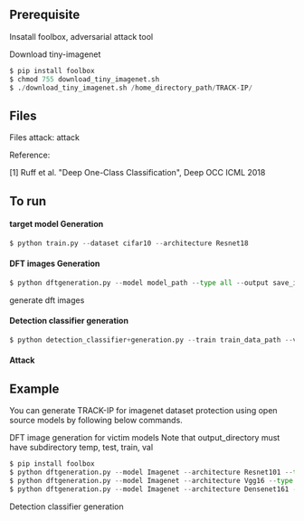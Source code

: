 ## Prerequisite
Insatall foolbox, adversarial attack tool

Download tiny-imagenet

```python
$ pip install foolbox
$ chmod 755 download_tiny_imagenet.sh 
$ ./download_tiny_imagenet.sh /home_directory_path/TRACK-IP/
```
## Files
Files
attack: attack

Reference:

[1] Ruff et al. "Deep One-Class Classification", Deep OCC ICML 2018

## To run 

#### target model Generation
```python
$ python train.py --dataset cifar10 --architecture Resnet18
```

#### DFT images Generation
```python
$ python dftgeneration.py --model model_path --type all --output save_image_directory
```

generate dft images


#### Detection classifier generation
```python
$ python detection_classifier+generation.py --train train_data_path --val validataion_data_path --saveautoencoder save_autoencoder_directory --output save_classifier_directory
```



#### Attack

## Example
You can generate TRACK-IP for imagenet dataset protection using open source models by following below commands.

DFT image generation for victim models
Note that output_directory must have subdirectory temp, test, train, val
```python
$ pip install foolbox
$ python dftgeneration.py --model Imagenet --architecture Resnet101 --type all --output output_directory
$ python dftgeneration.py --model Imagenet --architecture Vgg16 --type all --output output_directory
$ python dftgeneration.py --model Imagenet --architecture Densenet161 --type all --output output_directory
```
Detection classifier generation
